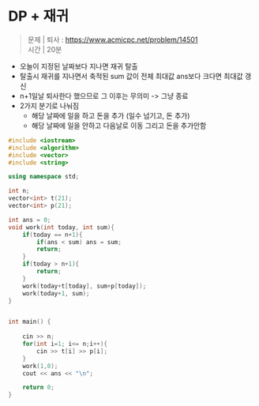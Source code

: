 # DP + 재귀
> 문제 | 퇴사 : https://www.acmicpc.net/problem/14501    
> 시간 | 20분     
    
* 오늘이 지정된 날짜보다 지나면 재귀 탈출 
* 탈출시 재귀를 지나면서 축적된 sum 값이 전체 최대값 ans보다 크다면 최대값 갱신
* n+1일날 퇴사한다 했으므로 그 이후는 무의미 -> 그냥 종료     
* 2가지 분기로 나눠짐   
  * 해당 날짜에 일을 하고 돈을 추가 (일수 넘기고, 돈 추가)     
  * 해당 날짜에 일을 안하고 다음날로 이동 그리고 돈을 추가안함   

```c++
#include <iostream>
#include <algorithm>
#include <vector>
#include <string>

using namespace std;

int n;
vector<int> t(21);
vector<int> p(21);

int ans = 0;
void work(int today, int sum){
	if(today == n+1){
		if(ans < sum) ans = sum;
		return;
	}
	if(today > n+1){
		return;
	}
	work(today+t[today], sum+p[today]);
	work(today+1, sum);
}


int main() {
	
	cin >> n;
	for(int i=1; i<= n;i++){
		cin >> t[i] >> p[i];	
	}
	work(1,0);
	cout << ans << "\n";

	return 0;
}
```
